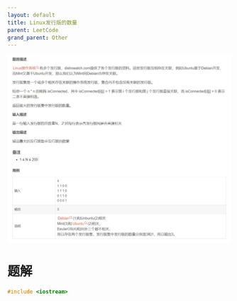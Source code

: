 ```yaml
---
layout: default
title: Linux发行版的数量
parent: LeetCode
grand_parent: Other
---
```


![](../../../assets/images/002linux01.png)

# 题解
```c++
#include <iostream>
```

